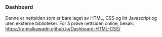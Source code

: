### Dashboard

Denne er nettsiden som er bare laget av HTML, CSS og litt Javascript og uten eksterne biblioteker.
For å prøve nettsiden online, besøk: https://ramialkawadri.github.io/Dashboard-HTML-CSS/
